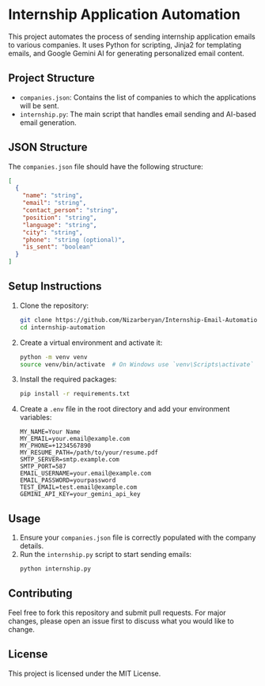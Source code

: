 # Internship Application Automation

This project automates the process of sending internship application emails to various companies. It uses Python for scripting, Jinja2 for templating emails, and Google Gemini AI for generating personalized email content.

## Project Structure

- `companies.json`: Contains the list of companies to which the applications will be sent.
- `internship.py`: The main script that handles email sending and AI-based email generation.

## JSON Structure

The `companies.json` file should have the following structure:

```json
[
  {
    "name": "string",
    "email": "string",
    "contact_person": "string",
    "position": "string",
    "language": "string",
    "city": "string",
    "phone": "string (optional)",
    "is_sent": "boolean"
  }
]
```

## Setup Instructions

1. Clone the repository:

   ```sh
   git clone https://github.com/Nizarberyan/Internship-Email-Automation.git
   cd internship-automation
   ```

2. Create a virtual environment and activate it:

   ```sh
   python -m venv venv
   source venv/bin/activate  # On Windows use `venv\Scripts\activate`
   ```

3. Install the required packages:

   ```sh
   pip install -r requirements.txt
   ```

4. Create a `.env` file in the root directory and add your environment variables:
   ```env
   MY_NAME=Your Name
   MY_EMAIL=your.email@example.com
   MY_PHONE=+1234567890
   MY_RESUME_PATH=/path/to/your/resume.pdf
   SMTP_SERVER=smtp.example.com
   SMTP_PORT=587
   EMAIL_USERNAME=your.email@example.com
   EMAIL_PASSWORD=yourpassword
   TEST_EMAIL=test.email@example.com
   GEMINI_API_KEY=your_gemini_api_key
   ```

## Usage

1. Ensure your `companies.json` file is correctly populated with the company details.
2. Run the `internship.py` script to start sending emails:
   ```sh
   python internship.py
   ```

## Contributing

Feel free to fork this repository and submit pull requests. For major changes, please open an issue first to discuss what you would like to change.

## License

This project is licensed under the MIT License.
